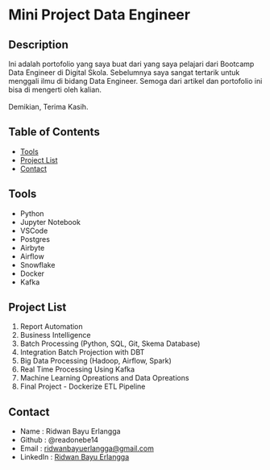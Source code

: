 # Mini Project Data Engineer

## Description
Ini adalah portofolio yang saya buat dari yang saya pelajari dari Bootcamp Data Engineer di Digital Skola. Sebelumnya saya sangat tertarik untuk menggali ilmu di bidang Data Engineer. Semoga dari artikel dan portofolio ini bisa di mengerti oleh kalian.<br> 
<br>
Demikian, Terima Kasih.<br>

## Table of Contents
- [Tools](#tools)
- [Project List](#projectlist)
- [Contact](#contact)

## Tools
- Python
- Jupyter Notebook
- VSCode
- Postgres
- Airbyte
- Airflow
- Snowflake
- Docker
- Kafka

## Project List
1. Report Automation
2. Business Intelligence
3. Batch Processing (Python, SQL, Git, Skema Database)
4. Integration Batch Projection with DBT
5. Big Data Processing (Hadoop, Airflow, Spark)
6. Real Time Processing Using Kafka
7. Machine Learning Opreations and Data Opreations
8. Final Project - Dockerize ETL Pipeline

## Contact
- Name          : Ridwan Bayu Erlangga 
- Github        : @readonebe14 
- Email         : ridwanbayuerlangga@gmail.com
- LinkedIn      : [Ridwan Bayu Erlangga](https://www.linkedin.com/in/ridwanbayuerlangga/)
